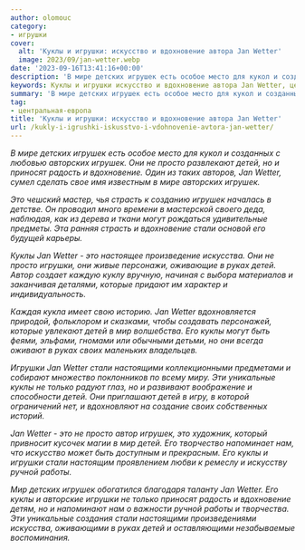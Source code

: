 ```yaml
---
author: olomouc
category:
- игрушки
cover:
  alt: 'Куклы и игрушки: искусство и вдохновение автора Jan Wetter'
  image: 2023/09/jan-wetter.webp
date: '2023-09-16T13:41:16+00:00'
description: 'В мире детских игрушек есть особое место для кукол и созданных с любовью авторских игрушек. Они не просто развлекают детей, но и приносят радость и...'
keywords: Куклы и игрушки искусство и вдохновение автора Jan Wetter, центральная-европа, детей, игрушек, jan, wetter, куклы, это, стали, игрушки, просто, вдохновение, руках, мир, мире, детских, авторских
summary: 'В мире детских игрушек есть особое место для кукол и созданных с любовью авторских игрушек. Они не просто развлекают детей, но и приносят радость и...'
tag:
- центральная-европа
title: 'Куклы и игрушки: искусство и вдохновение автора Jan Wetter'
url: /kukly-i-igrushki-iskusstvo-i-vdohnovenie-avtora-jan-wetter/
---
```


_В мире детских игрушек есть особое место для кукол и созданных с любовью авторских игрушек. Они не просто развлекают детей, но и приносят радость и вдохновение. Один из таких авторов, Jan Wetter, сумел сделать свое имя известным в мире авторских игрушек._

_Это чешский мастер, чья страсть к созданию игрушек началась в детстве. Он проводил много времени в мастерской своего деда, наблюдая, как из дерева и ткани могут рождаться удивительные предметы. Эта ранняя страсть и вдохновение стали основой его будущей карьеры._

_Куклы Jan Wetter - это настоящее произведение искусства. Они не просто игрушки, они живые персонажи, оживающие в руках детей. Автор создает каждую куклу вручную, начиная с выбора материалов и заканчивая деталями, которые придают им характер и индивидуальность._

_Каждая кукла имеет свою историю. Jan Wetter вдохновляется природой, фольклором и сказками, чтобы создавать персонажей, которые увлекают детей в мир волшебства. Его куклы могут быть феями, эльфами, гномами или обычными детьми, но они всегда оживают в руках своих маленьких владельцев._

_Игрушки Jan Wetter стали настоящими коллекционными предметами и собирают множество поклонников по всему миру. Эти уникальные куклы не только радуют глаз, но и развивают воображение и способности детей. Они приглашают детей в игру, в которой ограничений нет, и вдохновляют на создание своих собственных историй._

_Jan Wetter - это не просто автор игрушек, это художник, который привносит кусочек магии в мир детей. Его творчество напоминает нам, что искусство может быть доступным и прекрасным. Его куклы и игрушки стали настоящим проявлением любви к ремеслу и искусству ручной работы._

_Мир детских игрушек обогатился благодаря таланту Jan Wetter. Его куклы и авторские игрушки не только приносят радость и вдохновение детям, но и напоминают нам о важности ручной работы и творчества. Эти уникальные создания стали настоящими произведениями искусства, оживающими в руках детей и оставляющими незабываемые воспоминания._
